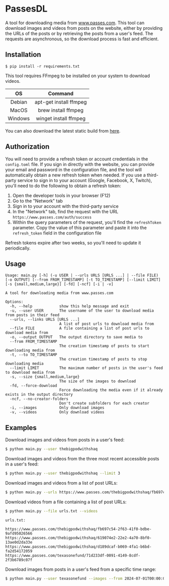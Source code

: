 # PassesDL
A tool for downloading media from www.passes.com. This tool can download images and videos from posts on the website, either by providing the URLs of the posts or by retrieving the posts from a user's feed. The requests are asynchronous, so the download process is fast and efficient.

## Installation
    $ pip install -r requirements.txt

This tool requires FFmpeg to be installed on your system to download videos.

|   OS    |        Command         |
| :-----: | :--------------------: |
| Debian  | apt-get install ffmpeg |
|  MacOS  |  brew install ffmpeg   |
| Windows | winget install ffmpeg  |

You can also download the latest static build from [here](https://ffmpeg.org/download.html).

## Authorization
You will need to provide a refresh token or account credentials in the `config.toml` file. If you sign in directly with the website, you can provide your email and password in the configuration file, and the tool will automatically obtain a new refresh token when needed. If you use a third-party service to sign in to your account (Google, Facebook, X, Twitch), you'll need to do the following to obtain a refresh token:

1. Open the developer tools in your browser (F12)
2. Go to the "Network" tab
3. Sign in to your account with the third-party service
4. In the "Network" tab, find the request with the URL `https://www.passes.com/auth/success`
5. Within the query parameters of the request, you'll find the `refreshToken` parameter. Copy the value of this parameter and paste it into the `refresh_token` field in the configuration file

Refresh tokens expire after two weeks, so you'll need to update it periodically.

## Usage
```
Usage: main.py [-h] (-u USER | --urls URLS [URLS ...] | --file FILE) [-o OUTPUT] [--from FROM_TIMESTAMP] [-t TO_TIMESTAMP] [--limit LIMIT] [-s {small,medium,large}] [-fd] [-ncf] [-i | -v]

A tool for downloading media from www.passes.com

Options:
  -h, --help            show this help message and exit
  -u, --user USER       The username of the user to download media from posts in their feed
  --urls, --links URLS [URLS ...]
                        A list of post urls to download media from
  --file FILE           A file containing a list of post urls to download media from
  -o, --output OUTPUT   The output directory to save media to
  --from FROM_TIMESTAMP
                        The creation timestamp of posts to start downloading media from
  -t, --to TO_TIMESTAMP
                        The creation timestamp of posts to stop downloading media
  --limit LIMIT         The maximum number of posts in the user's feed to download media from
  -s, --size {small,medium,large}
                        The size of the images to download
  -fd, --force-download
                        Force downloading the media even if it already exists in the output directory
  -ncf, --no-creator-folders
                        Don't create subfolders for each creator
  -i, --images          Only download images
  -v, --videos          Only download videos
  ```

## Examples
Download images and videos from posts in a user's feed:
```bash
$ python main.py --user thebigpodwithshaq
```

Download images and videos from the three most recent accessible posts in a user's feed:
```bash
$ python main.py --user thebigpodwithshaq --limit 3
```

Download images and videos from a list of post URLs:
```bash
$ python main.py --urls https://www.passes.com/thebigpodwithshaq/fb697c54-2f63-41f0-bdbe-9afd95026566 https://www.passes.com/thebigpodwithshaq/619074e2-22e2-4a70-8bf0-13ae0d2da33e https://www.passes.com/texasonefund/71d233df-0091-4149-8cdf-2f3b6789c07f
```

Download videos from a file containing a list of post URLs:
```bash
$ python main.py --file urls.txt --videos
```

```
urls.txt:

https://www.passes.com/thebigpodwithshaq/fb697c54-2f63-41f0-bdbe-9afd95026566
https://www.passes.com/thebigpodwithshaq/619074e2-22e2-4a70-8bf0-13ae0d2da33e
https://www.passes.com/thebigpodwithshaq/d189dcaf-b069-4fa1-b6bd-fa2d54172059
https://www.passes.com/texasonefund/71d233df-0091-4149-8cdf-2f3b6789c07f
```

Download images from posts in a user's feed from a specific time range:
```bash
$ python main.py --user texasonefund --images --from 2024-07-01T00:00:00 --to 2024-08-31T23:59:59
```